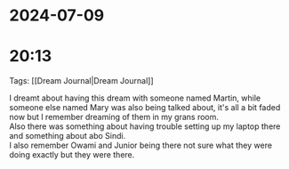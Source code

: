 # 2024-07-09
# 20:13 

Tags: [[Dream Journal|Dream Journal]]

I dreamt about having this dream with someone named Martin, while someone else named Mary was also being talked about, it's all a bit faded now but I remember dreaming of them in my grans room.  
Also there was something about having trouble setting up my laptop there and something about abo Sindi.  
I also remember Owami and Junior being there not sure what they were doing exactly but they were there.